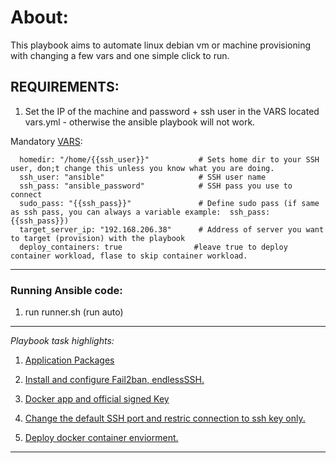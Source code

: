 # About:

This playbook aims to automate linux debian vm or machine provisioning with changing a few vars and one simple click to run.

## REQUIREMENTS:

1. Set the IP of the machine and password + ssh user in the VARS located vars.yml - otherwise the ansible playbook will not work.

Mandatory [VARS](https://github.com/jtmb/JBE-Ansible/blob/main/vars/vars.yml):

      homedir: "/home/{{ssh_user}}"           # Sets home dir to your SSH user, don;t change this unless you know what you are doing.
      ssh_user: "ansible"                     # SSH user name
      ssh_pass: "ansible_password"            # SSH pass you use to connect 
      sudo_pass: "{{ssh_pass}}"               # Define sudo pass (if same as ssh pass, you can always a variable example:  ssh_pass: {{ssh_pass}})
      target_server_ip: "192.168.206.38"      # Address of server you want to target (provision) with the playbook
      deploy_containers: true                #leave true to deploy container workload, flase to skip container workload.


-------------------------------

### Running Ansible code:

1. run runner.sh (run auto)

-------------------------------


*Playbook task highlights:*

1. [Application Packages](https://github.com/jtmb/JBE-Ansible/blob/main/tasks/packages.yml)

2. [Install and configure Fail2ban, endlessSSH.]( https://github.com/jtmb/JBE-Ansible/blob/main/tasks/docker.yml )

3. [Docker app and official signed Key]( https://github.com/jtmb/JBE-Ansible/blob/main/tasks/docker.yml )

4. [Change the default SSH port and restric connection to ssh key only.]( https://github.com/jtmb/JBE-Ansible/blob/main/tasks/ssh_security.yml )

5. [Deploy docker container enviorment.]( https://github.com/jtmb/JBE-Ansible/blob/main/tasks/docker.yml )

-------------------------------
